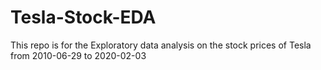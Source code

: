 # Tesla-Stock-EDA
This repo is for the Exploratory data analysis on the stock prices of Tesla from 2010-06-29 to 2020-02-03

